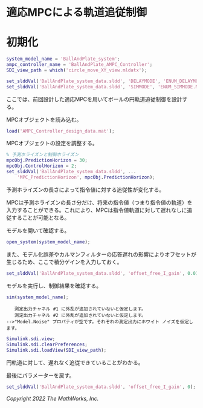 
# 適応MPCによる軌道追従制御
# 初期化
```matlab
system_model_name = 'BallAndPlate_system';
ampc_controller_name = 'BallAndPlate_AMPC_Controller';
SDI_view_path = which('circle_move_XY_view.mldatx');

set_slddVal('BallAndPlate_system_data.sldd', 'DELAYMODE', 'ENUM_DELAYMODE.OFF');
set_slddVal('BallAndPlate_system_data.sldd', 'SIMMODE', 'ENUM_SIMMODE.MPC_A_TR');
```

ここでは、前回設計した適応MPCを用いてボールの円軌道追従制御を設計する。


MPCオブジェクトを読み込む。

```matlab
load('AMPC_Controller_design_data.mat');
```

MPCオブジェクトの設定を調整する。

```matlab
% 予測ホライズンと制御ホライズン
mpcObj.PredictionHorizon = 30;
mpcObj.ControlHorizon = 2;
set_slddVal('BallAndPlate_system_data.sldd', ...
    'MPC_PredictionHorizon', mpcObj.PredictionHorizon);
```

予測ホライズンの長さによって指令値に対する追従性が変化する。


MPCは予測ホライズンの長さ分だけ、将来の指令値（つまり指令値の軌道）を入力することができる。これにより、MPCは指令値軌道に対して遅れなしに追従することが可能となる。


モデルを開いて確認する。

```matlab
open_system(system_model_name);
```

また、モデル化誤差やカルマンフィルターの応答遅れの影響によりオフセットが生じるため、ここで積分ゲインを入力しておく。

```matlab
set_slddVal('BallAndPlate_system_data.sldd', 'offset_free_I_gain', 0.01);
```

モデルを実行し、制御結果を確認する。

```matlab
sim(system_model_name);
```

```matlabTextOutput
   測定出力チャネル #1 に外乱が追加されていないと仮定します。
   測定出力チャネル #2 に外乱が追加されていないと仮定します。
-->"Model.Noise" プロパティが空です。それぞれの測定出力にホワイト ノイズを仮定します。
```

```matlab
Simulink.sdi.view;
Simulink.sdi.clearPreferences;
Simulink.sdi.loadView(SDI_view_path);
```

円軌道に対して、遅れなく追従できていることがわかる。


最後にパラメーターを戻す。

```matlab
set_slddVal('BallAndPlate_system_data.sldd', 'offset_free_I_gain', 0);
```


*Copyright 2022 The MathWorks, Inc.*


